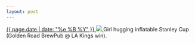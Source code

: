 ```yaml
---
layout: post
---
```


<p>
  <a href="/335">
    <time>{{ page.date | date: "%e %B %Y" }}</time>
    <img src="https://s3.amazonaws.com/life.aaronjgreenberg.com/335.jpg">
  </a>
  Girl hugging inflatable Stanley Cup (Golden Road BrewPub @ LA Kings win).
</p>
